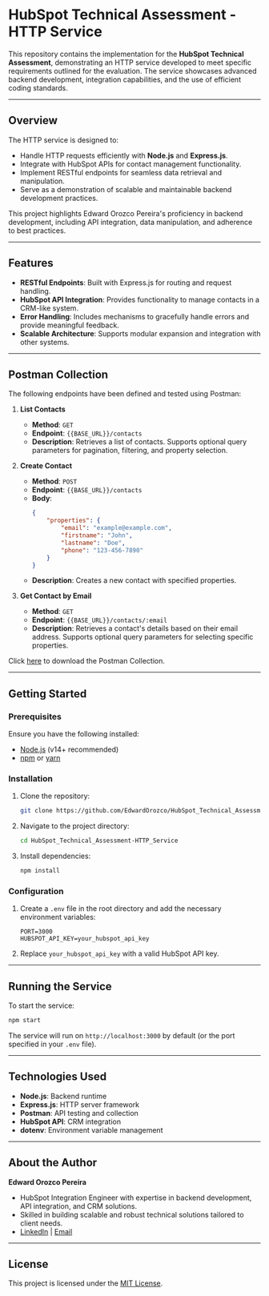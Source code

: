 
# HubSpot Technical Assessment - HTTP Service

This repository contains the implementation for the **HubSpot Technical Assessment**, demonstrating an HTTP service developed to meet specific requirements outlined for the evaluation. The service showcases advanced backend development, integration capabilities, and the use of efficient coding standards.

---

## Overview

The HTTP service is designed to:

- Handle HTTP requests efficiently with **Node.js** and **Express.js**.
- Integrate with HubSpot APIs for contact management functionality.
- Implement RESTful endpoints for seamless data retrieval and manipulation.
- Serve as a demonstration of scalable and maintainable backend development practices.

This project highlights Edward Orozco Pereira's proficiency in backend development, including API integration, data manipulation, and adherence to best practices.

---

## Features

- **RESTful Endpoints**: Built with Express.js for routing and request handling.
- **HubSpot API Integration**: Provides functionality to manage contacts in a CRM-like system.
- **Error Handling**: Includes mechanisms to gracefully handle errors and provide meaningful feedback.
- **Scalable Architecture**: Supports modular expansion and integration with other systems.

---

## Postman Collection

The following endpoints have been defined and tested using Postman:

1. **List Contacts**
   - **Method**: `GET`
   - **Endpoint**: `{{BASE_URL}}/contacts`
   - **Description**: Retrieves a list of contacts. Supports optional query parameters for pagination, filtering, and property selection.

2. **Create Contact**
   - **Method**: `POST`
   - **Endpoint**: `{{BASE_URL}}/contacts`
   - **Body**:
     ```json
     {
         "properties": {
             "email": "example@example.com",
             "firstname": "John",
             "lastname": "Doe",
             "phone": "123-456-7890"
         }
     }
     ```
   - **Description**: Creates a new contact with specified properties.

3. **Get Contact by Email**
   - **Method**: `GET`
   - **Endpoint**: `{{BASE_URL}}/contacts/:email`
   - **Description**: Retrieves a contact's details based on their email address. Supports optional query parameters for selecting specific properties.

Click [here](https://drive.google.com/file/d/1TeBC5lc5dj5q2aslDSbOTNnZT9mDZm59/view?usp=sharing) to download the Postman Collection.

---

## Getting Started

### Prerequisites

Ensure you have the following installed:

- [Node.js](https://nodejs.org/) (v14+ recommended)
- [npm](https://www.npmjs.com/) or [yarn](https://yarnpkg.com/)

### Installation

1. Clone the repository:

   ```bash
   git clone https://github.com/EdwardOrozco/HubSpot_Technical_Assessment-HTTP_Service.git
   ```

2. Navigate to the project directory:

   ```bash
   cd HubSpot_Technical_Assessment-HTTP_Service
   ```

3. Install dependencies:

   ```bash
   npm install
   ```

### Configuration

1. Create a `.env` file in the root directory and add the necessary environment variables:

   ```env
   PORT=3000
   HUBSPOT_API_KEY=your_hubspot_api_key
   ```

2. Replace `your_hubspot_api_key` with a valid HubSpot API key.

---

## Running the Service

To start the service:

```bash
npm start
```

The service will run on `http://localhost:3000` by default (or the port specified in your `.env` file).

---

## Technologies Used

- **Node.js**: Backend runtime
- **Express.js**: HTTP server framework
- **Postman**: API testing and collection
- **HubSpot API**: CRM integration
- **dotenv**: Environment variable management

---

## About the Author

**Edward Orozco Pereira**  
- HubSpot Integration Engineer with expertise in backend development, API integration, and CRM solutions.
- Skilled in building scalable and robust technical solutions tailored to client needs.  
- [LinkedIn](https://www.linkedin.com/in/edwardorozcopereira/) | [Email](mailto:edwardorozco09@gmail.com)

---

## License

This project is licensed under the [MIT License](https://opensource.org/license/mit).
